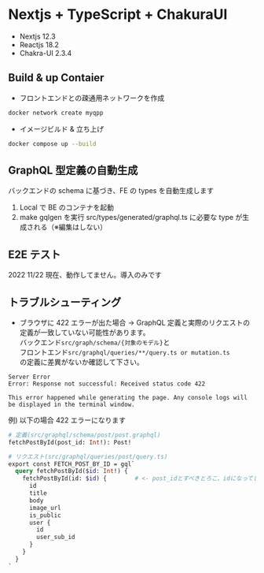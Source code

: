 # Nextjs + TypeScript + ChakuraUI

- Nextjs 12.3
- Reactjs 18.2
- Chakra-UI 2.3.4

## Build & up Contaier

- フロントエンドとの疎通用ネットワークを作成

```zsh
docker network create myqpp
```

- イメージビルド & 立ち上げ

```zsh
docker compose up --build
```

## GraphQL 型定義の自動生成

バックエンドの schema に基づき、FE の types を自動生成します

1. Local で BE のコンテナを起動
1. make gqlgen を実行
   src/types/generated/graphql.ts に必要な type が生成される（※編集はしない）

## E2E テスト

2022 11/22 現在、動作してません。導入のみです

## トラブルシューティング

- ブラウザに 422 エラーが出た場合
  -> GraphQL 定義と実際のリクエストの定義が一致していない可能性があります。  
  バックエンド`src/graph/schema/{対象のモデル}`と  
  フロントエンド`src/graphql/queries/**/query.ts or mutation.ts`  
  の定義に差異がないか確認して下さい。

```
Server Error
Error: Response not successful: Received status code 422

This error happened while generating the page. Any console logs will be displayed in the terminal window.
```

例) 以下の場合 422 エラーになります

```graphql
# 定義(src/graphql/schema/post/post.graphql)
fetchPostById(post_id: Int!): Post!

# リクエスト(src/graphql/queries/post/query.ts)
export const FETCH_POST_BY_ID = gql`
  query fetchPostById($id: Int!) {
    fetchPostById(id: $id) {        # <- post_idとすべきとろこ、idになってしまっている
      id
      title
      body
      image_url
      is_public
      user {
        id
        user_sub_id
      }
    }
  }
`
```
